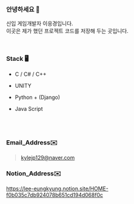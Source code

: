 ### 안녕하세요 👋 

신입 게임개발자 이응경입니다.<br>
이곳은 제가 했던 프로젝트 코드를 저장해 두는 곳입니다. <br>

<br>

### Stack 🖥

- C / C# / C++
- UNITY

- Python + (Django)
- Java Script

<br><br>
### Email_Address✉️

>kylejp129@naver.com

### Notion_Address✉️
https://lee-eungkyung.notion.site/HOME-f0b035c7db924078b651cd194d068f0c

